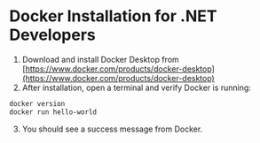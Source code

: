 # Docker Installation for .NET Developers

1. Download and install Docker Desktop from [https://www.docker.com/products/docker-desktop](https://www.docker.com/products/docker-desktop)
2. After installation, open a terminal and verify Docker is running:

```bash
docker version
docker run hello-world
```

3. You should see a success message from Docker.
